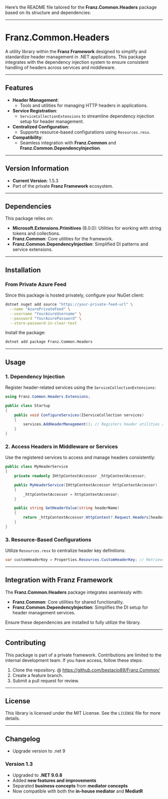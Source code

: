 ﻿Here’s the README file tailored for the **Franz.Common.Headers** package based on its structure and dependencies:

---

# **Franz.Common.Headers**

A utility library within the **Franz Framework** designed to simplify and standardize header management in .NET applications. This package integrates with the dependency injection system to ensure consistent handling of headers across services and middleware.

---

## **Features**

- **Header Management**:
  - Tools and utilities for managing HTTP headers in applications.
- **Service Registration**:
  - `ServiceCollectionExtensions` to streamline dependency injection setup for header management.
- **Centralized Configuration**:
  - Supports resource-based configurations using `Resources.resx`.
- **Compatibility**:
  - Seamless integration with **Franz.Common** and **Franz.Common.DependencyInjection**.

---

## **Version Information**

- **Current Version**: 1.5.3
- Part of the private **Franz Framework** ecosystem.

---

## **Dependencies**

This package relies on:
- **Microsoft.Extensions.Primitives** (8.0.0): Utilities for working with string tokens and collections.
- **Franz.Common**: Core utilities for the framework.
- **Franz.Common.DependencyInjection**: Simplified DI patterns and service extensions.

---

## **Installation**

### **From Private Azure Feed**
Since this package is hosted privately, configure your NuGet client:

```bash
dotnet nuget add source "https://your-private-feed-url" \
  --name "AzurePrivateFeed" \
  --username "YourAzureUsername" \
  --password "YourAzurePassword" \
  --store-password-in-clear-text
```

Install the package:

```bash
dotnet add package Franz.Common.Headers  
```

---

## **Usage**

### **1. Dependency Injection**

Register header-related services using the `ServiceCollectionExtensions`:

```csharp
using Franz.Common.Headers.Extensions;

public class Startup
{
    public void ConfigureServices(IServiceCollection services)
    {
        services.AddHeaderManagement(); // Registers header utilities and related services
    }
}
```

### **2. Access Headers in Middleware or Services**

Use the registered services to access and manage headers consistently:

```csharp
public class MyHeaderService
{
    private readonly IHttpContextAccessor _httpContextAccessor;

    public MyHeaderService(IHttpContextAccessor httpContextAccessor)
    {
        _httpContextAccessor = httpContextAccessor;
    }

    public string GetHeaderValue(string headerName)
    {
        return _httpContextAccessor.HttpContext?.Request.Headers[headerName].ToString();
    }
}
```

### **3. Resource-Based Configurations**

Utilize `Resources.resx` to centralize header key definitions:

```csharp
var customHeaderKey = Properties.Resources.CustomHeaderKey; // Retrieve header key from resources
```

---

## **Integration with Franz Framework**

The **Franz.Common.Headers** package integrates seamlessly with:
- **Franz.Common**: Core utilities for shared functionality.
- **Franz.Common.DependencyInjection**: Simplifies the DI setup for header management services.

Ensure these dependencies are installed to fully utilize the library.

---

## **Contributing**

This package is part of a private framework. Contributions are limited to the internal development team. If you have access, follow these steps:
1. Clone the repository. @ https://github.com/bestacio89/Franz.Common/
2. Create a feature branch.
3. Submit a pull request for review.

---

## **License**

This library is licensed under the MIT License. See the `LICENSE` file for more details.

---

## **Changelog**

- Upgrade version to .net 9

### Version 1.3
- Upgraded to **.NET 9.0.8**
- Added **new features and improvements**
- Separated **business concepts** from **mediator concepts**
- Now compatible with both the **in-house mediator** and **MediatR**

